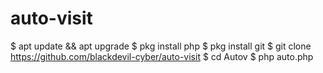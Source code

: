 # auto-visit

$ apt update && apt upgrade
$ pkg install php
$ pkg install git
$ git clone https://github.com/blackdevil-cyber/auto-visit
$ cd Autov
$ php auto.php
